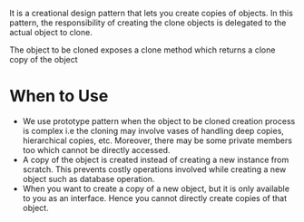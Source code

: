 It is a creational design pattern that lets you create copies of objects. In this pattern, the responsibility of creating the clone objects is delegated to the actual object to clone.

The object to be cloned exposes a clone method which returns a clone copy of the object

# When to Use

- We use prototype pattern when the object to be cloned creation process is complex i.e the cloning may involve vases of handling deep copies, hierarchical copies, etc. Moreover, there may be some private members too which cannot be directly accessed.
- A copy of the object is created instead of creating a new instance from scratch. This prevents costly operations involved while creating a new object such as database operation.
- When you want to create a copy of a new object, but it is only available to you as an interface. Hence you cannot directly create copies of that object.
